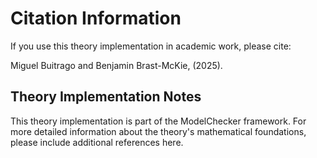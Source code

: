 # Citation Information

If you use this theory implementation in academic work, please cite:

Miguel Buitrago and Benjamin Brast-McKie, (2025).


## Theory Implementation Notes

This theory implementation is part of the ModelChecker framework.
For more detailed information about the theory's mathematical foundations,
please include additional references here.

